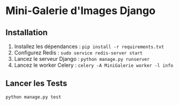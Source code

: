 # Mini-Galerie d'Images Django

## Installation
1. Installez les dépendances : `pip install -r requirements.txt`
2. Configurez Redis : `sudo service redis-server start`
3. Lancez le serveur Django : `python manage.py runserver`
4. Lancez le worker Celery : `celery -A MiniGalerie worker -l info`

## Lancer les Tests
```bash
python manage.py test
